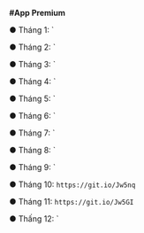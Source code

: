 **#App Premium**

● Tháng 1: `

● Tháng 2: `

● Tháng 3: `

● Tháng 4: `

● Tháng 5: `

● Tháng 6: `

● Tháng 7: `

● Tháng 8: `

● Tháng 9: `

● Tháng 10: `https://git.io/Jw5nq`

● Tháng 11: `https://git.io/Jw5GI`

● Thấng 12: `



